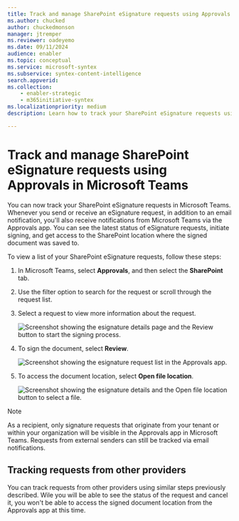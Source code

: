 ```yaml
---
title: Track and manage SharePoint eSignature requests using Approvals in Microsoft Teams
ms.author: chucked
author: chuckedmonson
manager: jtremper
ms.reviewer: oadeyemo
ms.date: 09/11/2024
audience: enabler
ms.topic: conceptual
ms.service: microsoft-syntex
ms.subservice: syntex-content-intelligence
search.appverid: 
ms.collection: 
    - enabler-strategic
    - m365initiative-syntex
ms.localizationpriority: medium
description: Learn how to track your SharePoint eSignature requests using the Approvals app in Microsoft Teams. 

---
```


# Track and manage SharePoint eSignature requests using Approvals in Microsoft Teams

You can now track your SharePoint eSignature requests in Microsoft Teams. Whenever you send or receive an eSignature request, in addition to an email notification, you'll also receive notifications from Microsoft Teams via the Approvals app. You can see the latest status of eSignature requests, initiate signing, and get access to the SharePoint location where the signed document was saved to.

To view a list of your SharePoint eSignature requests, follow these steps:

1. In Microsoft Teams, select **Approvals**, and then select the **SharePoint** tab.

2. Use the filter option to search for the request or scroll through the request list.

3. Select a request to view more information about the request.

    ![Screenshot showing the esignature details page and the Review button to start the signing process.](../media/content-understanding/esignature-approvals-request-list.png)

4. To sign the document, select **Review**.  

    ![Screenshot showing the esignature request list in the Approvals app.](../media/content-understanding/esignature-approvals-document-review.png)

5. To access the document location, select **Open file location**.

    ![Screenshot showing the esignature details and the Open file location button to select a file.](../media/content-understanding/esignature-approvals-file-location.png)

> [!NOTE]
> As a recipient, only signature requests that originate from your tenant or within your organization will be visible in the Approvals app in Microsoft Teams. Requests from external senders can still be tracked via email notifications.  

## Tracking requests from other providers
You can track requests from other providers using similar steps previously described. Wile you will be able to see the status of the request and cancel it, you won't be able to access the signed document location from the Approvals app at this time.

